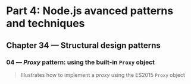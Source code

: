 # Part 4: Node.js avanced patterns and techniques
## Chapter 34 &mdash; Structural design patterns
### 04 &mdash; *Proxy* pattern: using the built-in `Proxy` object
> Illustrates how to implement a *proxy* using the ES2015 `Proxy` object
